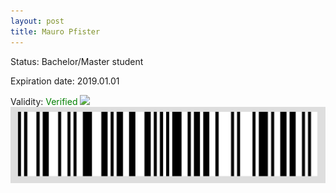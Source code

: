 ```yaml
---
layout: post
title: Mauro Pfister
---
```


Status: Bachelor/Master student

Expiration date: 2019.01.01

Validity: <font color="green"> Verified</font> 
![](/members/img/Mauro_Pfister.png)
![](/members/img/bar.png)
